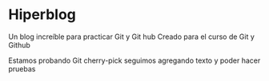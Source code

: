 # Hiperblog
Un blog increíble para practicar Git y Git hub
Creado para el curso de Git y Github

Estamos probando Git cherry-pick
seguimos agregando texto y poder hacer pruebas
